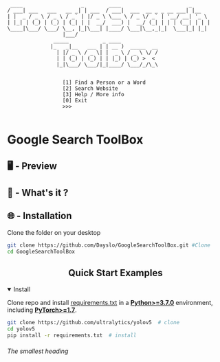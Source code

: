   ``` golang
   ____                   _        ____                      _      
  / ___| ___   ___   __ _| | ___  / ___|  ___  __ _ _ __ ___| |__   
 | |  _ / _ \ / _ \ / _` | |/ _ \ \___ \ / _ \/ _` | '__/ __| '_ \  
 | |_| | (_) | (_) | (_| | |  __/  ___) |  __/ (_| | | | (__| | | | 
  \____|\___/ \___/ \__, |_|\___| |____/ \___|\__,_|_|  \___|_| |_| 
                    |___/                                           
                 _____           _ ____                             
                |_   _|__   ___ | | __ )  _____  __                 
                  | |/ _ \ / _ \| |  _ \ / _ \ \/ /                 
                  | | (_) | (_) | | |_) | (_) >  <                  
                  |_|\___/ \___/|_|____/ \___/_/\_\                 
                                                                    
                                                                    
                    [1] Find a Person or a Word
                    [2] Search Website
                    [3] Help / More info
                    [0] Exit
                    >>> 
                    
  ```
   
   
   
   




# Google Search ToolBox
## :desktop_computer: - Preview
## :open_book: - What's it ?
## :globe_with_meridians: - Installation
Clone the folder on your desktop
```bash
git clone https://github.com/Dayslo/GoogleSearchToolBox.git #Clone
cd GoogleSearchToolBox
```
## <div align="center">Quick Start Examples</div>

<details open>
<summary>Install</summary>

Clone repo and install [requirements.txt](https://github.com/ultralytics/yolov5/blob/master/requirements.txt) in a
[**Python>=3.7.0**](https://www.python.org/) environment, including
[**PyTorch>=1.7**](https://pytorch.org/get-started/locally/).

```bash
git clone https://github.com/ultralytics/yolov5  # clone
cd yolov5
pip install -r requirements.txt  # install
```

</details>

###### The smallest heading
